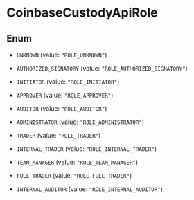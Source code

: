 
# CoinbaseCustodyApiRole

## Enum


* `UNKNOWN` (value: `"ROLE_UNKNOWN"`)

* `AUTHORIZED_SIGNATORY` (value: `"ROLE_AUTHORIZED_SIGNATORY"`)

* `INITIATOR` (value: `"ROLE_INITIATOR"`)

* `APPROVER` (value: `"ROLE_APPROVER"`)

* `AUDITOR` (value: `"ROLE_AUDITOR"`)

* `ADMINISTRATOR` (value: `"ROLE_ADMINISTRATOR"`)

* `TRADER` (value: `"ROLE_TRADER"`)

* `INTERNAL_TRADER` (value: `"ROLE_INTERNAL_TRADER"`)

* `TEAM_MANAGER` (value: `"ROLE_TEAM_MANAGER"`)

* `FULL_TRADER` (value: `"ROLE_FULL_TRADER"`)

* `INTERNAL_AUDITOR` (value: `"ROLE_INTERNAL_AUDITOR"`)



